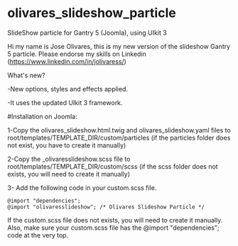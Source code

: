 # olivares_slideshow_particle
SlideShow particle for Gantry 5 (Joomla), using UIkit 3

Hi my name is Jose Olivares, this is my new version of the slideshow Gantry 5 particle. Please endorse my skills on Linkedin (https://www.linkedin.com/in/jolivaress/)

What's new?

-New options, styles  and  effects applied.

-It uses the updated UIkit 3 framework.


#Installation on Joomla:

1-Copy the olivares_slideshow.html.twig and olivares_slideshow.yaml files to root/templates/TEMPLATE_DIR/custom/particles (if the particles folder does not exist, you have to create it manually)

2-Copy the _olivaresslideshow.scss file to root/templates/TEMPLATE_DIR/custom/scss (if the scss folder does not exists, you will need to create it manually)

3- Add the following code in your custom.scss file.

	@import "dependencies";
	@import "olivaresslideshow"; /* Olivares Slideshow Particle */

  If the custom.scss file does not exists, you will need to create it manually. Also, make sure your custom.scss file has the @import "dependencies"; code at the very top.
